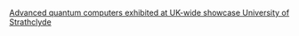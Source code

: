 [Advanced quantum computers exhibited at UK-wide showcase   University of Strathclyde ](https://qi.tc/qi/8095)